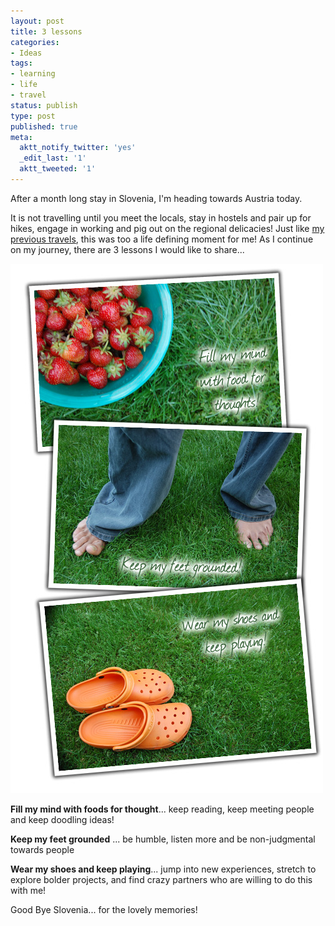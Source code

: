 ```yaml
---
layout: post
title: 3 lessons
categories:
- Ideas
tags:
- learning
- life
- travel
status: publish
type: post
published: true
meta:
  aktt_notify_twitter: 'yes'
  _edit_last: '1'
  aktt_tweeted: '1'
---
```

After a month long stay in Slovenia, I'm heading towards Austria today.

It is not travelling until you meet the locals, stay in hostels and pair up for hikes, engage in working and pig out on the regional delicacies! Just like [my previous travels](/hopping-around-again/), this was too a life defining moment for me! As I continue on my journey, there are 3 lessons I would like to share...

![](/img/3lessons.jpg)

**Fill my mind with foods for thought**... keep reading, keep meeting people and keep doodling ideas!

**Keep my feet grounded** ... be humble, listen more and be non-judgmental towards people

**Wear my shoes and keep playing**... jump into new experiences, stretch to explore bolder projects, and find crazy partners who are willing to do this with me!

Good Bye Slovenia... for the lovely memories!
